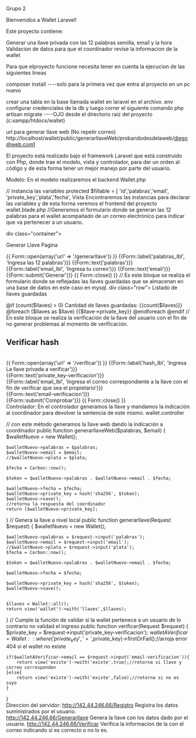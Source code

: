  Grupo 2
 
Bienvenidos a Wallet Laravel!

Este proyecto contiene:

Generar una llave privada con las 12 palabras semilla, email y la hora Validacion de datos para que el coordinador revise la informacion de la wallet

Para que elproyecto funcione necesita tener en cuenta la ejecucion de las siguientes lineas

composer install ----solo para la primera vez que entra al proyecto en un pc nuevo

crear una tabla en la base llamada wallet en laravel en el archivo .env configurar credenciales de la db y luego correr el siguiente comando php artisan migrate ----OJO desde el directorio raiz del proyecto (c:xampp/htdocs/wallet)

url para generar llave web (No repetir correo) http://localhost/wallet/public/generarllaveWeb/probandodesdelaweb/diego@web.com1

El proyecto está realizado bajo el framework Laravel que está construido con Php, donde trae el modelo, vista y controlador, para dar un orden al código y de esta forma tener un mejor manejo por parte del usuario.

Modelo: En el modelo realizaremos el backend Wallet.php

// instancia las variables protected $fillable = [ 'id','palabras','email', 'private_key','plata','fecha', Vista Encontraremos las instancias para declarar las variables y de esta forma veremos el frontend del proyecto wallet.blade.php //Generamos el formulario donde se generan las 12 palabras para el wallet acompañado de un correo electrónico para indicar que va pertenecer a un usuario.

div class="container">

Generar Llave Pagina

{{ Form::open(array('url' => '/generarllave')) }} {{Form::label('palabras_lbl', 'Ingresa las 12 palabras')}}
{{Form::text('palabras')}}
{{Form::label('email_lbl', 'Ingresa tu correo')}}
{{Form::text('email')}}
{{Form::submit('Generar')}} {{ Form::close() }} // Es este bloque se realiza el formulario donde se reflejadas las llaves guardadas que se almacenan en una base de datos en este caso en mysql. div class="row">
Listado de llaves guardadas

@if (count($llaves) > 0) Cantidad de llaves guardadas: {{count($llaves)}}
@foreach ($llaves as $llave) {{$llave->private_key}}
@endforeach @endif
// En este bloque se realiza la verificación de la llave del usuario con el fin de no generar problemas al momento 
de verificación.

<div class="row">
    <div>
        <h2>Verificar hash</h2>
        <br>
        {{ Form::open(array('url' => '/verificar')) }}
            {{Form::label('hash_lbl', 'Ingresa La llave privada a verificar')}}
            <br>
            {{Form::text('private_key-verificacion')}}
            <br>
            {{Form::label('email_lbl', 'Ingresa el correo correspondiente a la llave con el fin de verificar que sea el propietario')}}
            <br>
            {{Form::text('email-verificacion')}}
            <br>
            {{Form::submit('Comprobar')}}
        {{ Form::close() }}
    </div>
Controlador:
En el controlador generamos la llave y mandamos la indicación al coordinador para devolver la sentencia de este mismo. wallet.controller

// con este método generamos la llave web dando la indicación a coordinador public function generarllaveWeb($palabras, $email) { $walletNuevo = new Wallet();

    $walletNuevo->palabras = $palabras;
    $walletNuevo->email = $email;
    //$walletNuevo->plata = $plata;
    
    $fecha = Carbon::now();

    $token = $walletNuevo->palabras . $walletNuevo->email . $fecha;

    $walletNuevo->fecha = $fecha;
    $walletNuevo->private_key = hash('sha256', $token);
    $walletNuevo->save();
    //retorna la respuesta del coordinador
    return [$walletNuevo->private_key];

}
// Genera la llave a nivel local public function generarllave(Request $request) { $walletNuevo = new Wallet();

    $walletNuevo->palabras = $request->input('palabras');
    $walletNuevo->email = $request->input('email');
    //$walletNuevo->plata = $request->input('plata');
    $fecha = Carbon::now();

    $token = $walletNuevo->palabras . $walletNuevo->email . $fecha;

    $walletNuevo->fecha = $fecha;

    $walletNuevo->private_key = hash('sha256', $token);
    $walletNuevo->save();


    $llaves = Wallet::all();
    return view('wallet')->with('llaves',$llaves);

}
// Cumple la función de validar si la wallet pertenece a un usuario de lo contrario no validad el ingreso public function verificar(Request $request) { $private_key = $request->input('private_key-verificacion'); $walletAVerificar = Wallet::where('private_key','=',$private_key)->firstOrFail();//arroja error 404 si el wallet no existe

    if($walletAVerificar->email == $request->input('email-verificacion')){
        return view('existe')->with('existe',true);//retorna si llave y correo corresponden
    }else{
        return view('existe')->with('existe',false);//retorna si no es suyo
    }
}   
Direccion del servidor:
http://142.44.246.66/Registro Registra los datos suministrados por el usuario.   
http://142.44.246.66/Generarllave Genera la llave con los datos dado por el usuario.
http://142.44.246.66/Verificar Verifica la informacion de la con el correo indicando si es correcto o no lo es.

